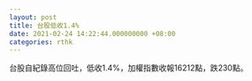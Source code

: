 ```yaml
---
layout: post
title: 台股低收1.4%
date: 2021-02-24 14:22:44.000000000 +08:00
categories: rthk
---
```


台股自紀錄高位回吐，低收1.4%，加權指數收報16212點，跌230點。
